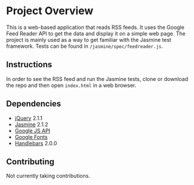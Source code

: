 # Project Overview

This is a web-based application that reads RSS feeds. It uses the Google
 Feed Reader API to get the data and display it on a simple web page. The project is mainly used as a way to get familiar with the Jasmine test framework. Tests can be found in `/jasmine/spec/feedreader.js`.


## Instructions

In order to see the RSS feed and run the Jasmine tests, clone or download the repo and then open `index.html` in a web browser.


## Dependencies

* [jQuery](https://jquery.com/) 2.1.1
* [Jasmine](https://jasmine.github.io/) 2.1.2
* [Google JS API](https://developers.google.com/api-client-library/javascript/start/start-js)
* [Google Fonts](https://fonts.google.com/)
* [Handlebars](https://handlebarsjs.com/) 2.0.0


## Contributing

Not currently taking contributions.
